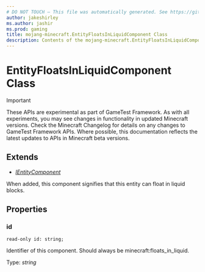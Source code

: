 ```yaml
---
# DO NOT TOUCH — This file was automatically generated. See https://github.com/Mojang/MinecraftScriptingApiDocsGenerator to modify descriptions, examples, etc.
author: jakeshirley
ms.author: jashir
ms.prod: gaming
title: mojang-minecraft.EntityFloatsInLiquidComponent Class
description: Contents of the mojang-minecraft.EntityFloatsInLiquidComponent class.
---
```

# EntityFloatsInLiquidComponent Class
>[!IMPORTANT]
>These APIs are experimental as part of GameTest Framework. As with all experiments, you may see changes in functionality in updated Minecraft versions. Check the Minecraft Changelog for details on any changes to GameTest Framework APIs. Where possible, this documentation reflects the latest updates to APIs in Minecraft beta versions.

## Extends
- [*IEntityComponent*](IEntityComponent.md)

When added, this component signifies that this entity can float in liquid blocks.

## Properties
### **id**
`read-only id: string;`

Identifier of this component. Should always be minecraft:floats_in_liquid.

Type: *string*


